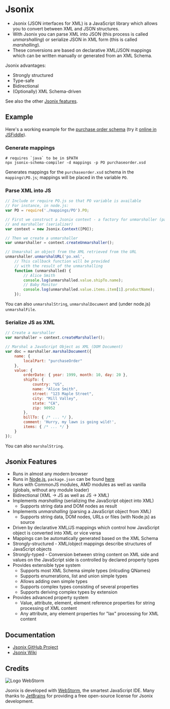 # Jsonix

* Jsonix (JSON interfaces for XML) is a JavaScript library which allows you to convert between XML and JSON structures.
* With Jsonix you can parse XML into JSON (this process is called _unmarshalling_) or serialize JSON in XML form (this is called _marshalling_).
* These conversions are based on declarative XML/JSON mappings which can be written manually or generated from an XML Schema.

Jsonix advantages:

* Strongly structured
* Type-safe
* Bidirectional
* (Optionally) XML Schema-driven

See also the other [Jsonix features](#jsonix-features).

## Example

Here's a working example for the [purchase order schema](http://www.w3.org/TR/xmlschema-0/#po.xsd) (try it [online in JSFiddle](http://jsfiddle.net/lexi/LP3DC/)).

### Generate mappings

```
# requires `java` to be in $PATH
npx jsonix-schema-compiler -d mappings -p PO purchaseorder.xsd
```

Generates mappings for the `purchaseorder.xsd` schema in the `mappings\PO.js`; mappings will be placed in the variable `PO`.

### Parse XML into JS

```javascript
// Include or require PO.js so that PO variable is available
// For instance, in node.js:
var PO = require('./mappings/PO').PO;

// First we construct a Jsonix context - a factory for unmarshaller (parser)
// and marshaller (serializer)
var context = new Jsonix.Context([PO]);

// Then we create a unmarshaller
var unmarshaller = context.createUnmarshaller();

// Unmarshal an object from the XML retrieved from the URL
unmarshaller.unmarshalURL('po.xml',
    // This callback function will be provided
    // with the result of the unmarshalling
    function (unmarshalled) {
        // Alice Smith
        console.log(unmarshalled.value.shipTo.name);
        // Baby Monitor
        console.log(unmarshalled.value.items.item[1].productName);
    });
```

You can also `unmarshalString`, `unmarshalDocument` and (under node.js) `unmarshalFile`.

### Serialize JS as XML

```javascript
// Create a marshaller
var marshaller = context.createMarshaller();

// Marshal a JavaScript Object as XML (DOM Document)
var doc = marshaller.marshalDocument({
    name: {
        localPart: "purchaseOrder"
    },
    value: {
        orderDate: { year: 1999, month: 10, day: 20 },
        shipTo: {
            country: "US",
            name: "Alice Smith",
            street: "123 Maple Street",
            city: "Mill Valley",
            state: "CA",
            zip: 90952
        },
        billTo: { /* ... */ },
        comment: 'Hurry, my lawn is going wild!',
        items: { /* ... */ }
    }
});
```

You can also `marshalString`.

## Jsonix Features

* Runs in almost any modern browser
* Runs in [Node.js](http://nodejs.org/), `package.json` can be found [here](./nodejs/scripts/package.json)
* Runs with CommonJS modules, AMD modules as well as vanilla (globals, without any module loader)
* Bidirectional (XML -> JS as well as JS -> XML)
* Implements *marshalling* (serializing the JavaScript object into XML)
  * Supports string data and DOM nodes as result
* Implements *unmarshalling* (parsing a JavaScript object from XML)
  * Supports string data, DOM nodes, URLs or files (with Node.js) as source
* Driven by declarative XML/JS mappings which control how JavaScript object is converted into XML or vice versa
* Mappings can be automatically generated based on the XML Schema
* Strongly-structured - XML/object mappings describe structures of JavaScript objects
* Strongly-typed - Conversion between string content on XML side and values on the JavaScript side is controlled by declared property types
* Provides extensible type system
  * Supports most XML Schema simple types (inlcuding QNames)
  * Supports enumerations, list and union simple types
  * Allows adding own simple types
  * Supports complex types consisting of several properties
  * Supports deriving complex types by extension
* Provides advanced property system
  * Value, attribute, element, element reference properties for string processing of XML content
  * Any attribute, any element properties for "lax" processing for XML content

## Documentation

* [Jsonix GitHub Project](https://github.com/highsource/jsonix)
* [Jsonix Wiki](https://github.com/highsource/jsonix/wiki)

## Credits

![Logo WebStorm](images/logo_WebStorm.png)

Jsonix is developed with [WebStorm](https://www.jetbrains.com/webstorm/), the smartest JavaScript IDE.
Many thanks to [JetBrains](https://www.jetbrains.com) for providing a free open-source license for Jsonix development.
